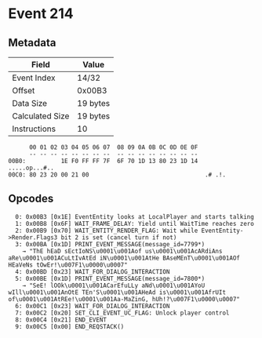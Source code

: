 # Event 214

## Metadata

| Field           | Value    |
|-----------------|----------|
| Event Index     | 14/32    |
| Offset          | 0x00B3   |
| Data Size       | 19 bytes |
| Calculated Size | 19 bytes |
| Instructions    | 10       |

```
      00 01 02 03 04 05 06 07  08 09 0A 0B 0C 0D 0E 0F
      -- -- -- -- -- -- -- --  -- -- -- -- -- -- -- --
00B0:          1E F0 FF FF 7F  6F 70 1D 13 80 23 1D 14     .....op...#..
00C0: 80 23 20 00 21 00                                 .# .!.          
```

## Opcodes

```
  0: 0x00B3 [0x1E] EventEntity looks at LocalPlayer and starts talking
  1: 0x00B8 [0x6F] WAIT_FRAME_DELAY: Yield until WaitTime reaches zero
  2: 0x00B9 [0x70] WAIT_ENTITY_RENDER_FLAG: Wait while EventEntity->Render.Flags3 bit 2 is set (cancel turn if not)
  3: 0x00BA [0x1D] PRINT_EVENT_MESSAGE(message_id=7799*)
    → "ThE hEaD sEctIoNS\u0001\u001Aof us\u0001\u001AcARdiAns aRe\u0001\u001ACuLtIvAtEd iN\u0001\u001AtHe BAseMEnT\u0001\u001AOf HEaVeNs tOwEr!\u007F1\u0000\u0007"
  4: 0x00BD [0x23] WAIT_FOR_DIALOG_INTERACTION
  5: 0x00BE [0x1D] PRINT_EVENT_MESSAGE(message_id=7800*)
    → "SeE! lOOk\u0001\u001ACarEfuLLy aNd\u0001\u001AYoU wIll\u0001\u001AnOtE TEn'S\u0001\u001AHeAd is\u0001\u001AfrUIt of\u0001\u001AtREe!\u0001\u001Aa-MaZinG, hUh!?\u007F1\u0000\u0007"
  6: 0x00C1 [0x23] WAIT_FOR_DIALOG_INTERACTION
  7: 0x00C2 [0x20] SET_CLI_EVENT_UC_FLAG: Unlock player control
  8: 0x00C4 [0x21] END_EVENT
  9: 0x00C5 [0x00] END_REQSTACK()
```

